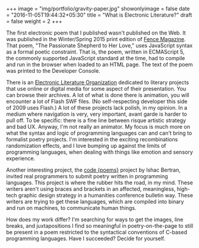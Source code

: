 +++
image = "img/portfolio/gravity-paper.jpg"
showonlyimage = false
date = "2016-11-05T19:44:32+05:30"
title = "What is Electronic Literature?"
draft = false
weight = 2
+++

The first electronic poem that I published wasn't published on the Web. It was published in the Winter/Spring 2015 print edition of [Fence Magazine](http://www.fenceportal.org/?page_id=5815#t2). That poem, "The Passionate Shepherd to Her Love," uses JavaScript syntax as a formal poetic constraint. That is, the poem, written in ECMAScript 5, the commonly supported JavaScript standard at the time, had to compile and run in the browser when loaded to an HTML page. The text of the poem was printed to the Developer Console.

There is an [Electronic Literature Organization](http://eliterature.org/) dedicated to literary projects that use online or digital media for some aspect of their presentation. You can browse their archives. A lot of what is done there is animation, you will encounter a lot of Flash SWF files. (No self-respecting developer this side of 2009 uses Flash.) A lot of these projects lack polish, in my opinion. In a medium where navigation is very, very important, avant garde is harder to pull off. To be specific: there is a fine line between risque artistic strategy and bad UX. Anyway, I'm not really an animator. My focus is much more on what the syntax and logic of programming languages can and can't bring to formalist poetry projects. I'm interested in the exciting recombinations randomization effects, and I love bumping up against the limits of programming languages, when dealing with things like emotion and sensory experience.

Another interesting project, the [code {poems}](http://code-poems.com/project.html) project by Ishac Bertran, invited real programmers to submit poetry written in programming languages. This project is where the rubber hits the road, in my mind. These writers aren't using braces and brackets in an affected, meaningless, high-tech graphic design strategy in a humanities conference bulletin way. These writers are trying to get these languages, which are compiled into binary and run on machines, to communicate human things.

How does my work differ? I'm searching for ways to get the images, line breaks, and juxtapositions I find so meaningful in poetry-on-the-page to still be present in a poem restricted to the syntactical conventions of C-based programming languages. Have I succeeded? Decide for yourself.
